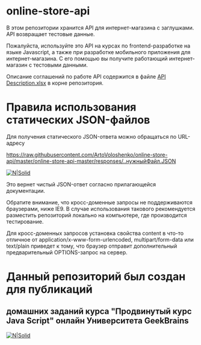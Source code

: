 # online-store-api
В этом репозитории хранится API для интернет-магазина с заглушками. API возвращает тестовые данные. 

Пожалуйста, используйте это API на курсах по frontend-разработке на языке Javascript, а также при разработке мобильного приложения для интернет-магазина. С его помощью вы получите работающий интернет-магазин с тестовыми данными.

Описание соглашений по работе API содержится в файле [API Description.xlsx](https://github.com/ArtoVoloshenko/online-store-api/blob/master/online-store-api-master/API%20Description.xlsx) в корне репозитория. 

# Правила использования статических JSON-файлов
Для получения статического JSON-ответа можно обращаться по URL-адресу 

https://raw.githubusercontent.com/ArtoVoloshenko/online-store-api/master/online-store-api-master/responses/..нужныйФайл.JSON

[![N|Solid](https://img.icons8.com/ios-filled/100/000000/json.png)](https://developer.mozilla.org/ru/docs/Web/JavaScript)

Это вернет чистый JSON-ответ согласно прилагающейся документации.

Обратите внимание, что кросс-доменные запросы не поддерживаются браузерами, ниже IE9. В случае использования такового
рекомендуется разместить репозиторий локально на компьютере, где производится тестирование.

Для кросс-доменных запросов установка свойства content в что-то отличное от application/x-www-form-urlencoded, multipart/form-data или text/plain приведет к тому, что
браузер отправит дополнительный предварительный OPTIONS-запрос на сервер.
# Данный репозиторий был создан для публикаций 
## домашних заданий курса "Продвинутый курс Java Script" онлайн Университета GeekBrains
[![N|Solid](https://img.icons8.com/material-rounded/250/000000/js.png)](https://geekbrains.ru/)
